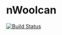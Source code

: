 # nWoolcan
[![Build Status](https://travis-ci.com/Zeegomo/nwoolcan.svg?branch=master)](https://travis-ci.com/Zeegomo/nwoolcan)

